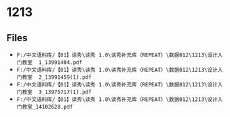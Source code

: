 # 1213

## Files

- `F:/中文语料库/【01】读秀\读秀 1.0\读秀补充库（REPEAT）\数据012\1213\设计入门教室  1_13991404.pdf`
- `F:/中文语料库/【01】读秀\读秀 1.0\读秀补充库（REPEAT）\数据012\1213\设计入门教室  2_13991459(1).pdf`
- `F:/中文语料库/【01】读秀\读秀 1.0\读秀补充库（REPEAT）\数据012\1213\设计入门教室  3_13975717(1).pdf`
- `F:/中文语料库/【01】读秀\读秀 1.0\读秀补充库（REPEAT）\数据012\1213\设计入门教室_14102628.pdf`
